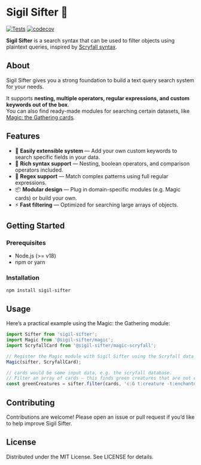 # Sigil Sifter 🔮
[![Tests](https://github.com/matortheeternal/sigil-sifter/actions/workflows/tests.yml/badge.svg)](https://github.com/matortheeternal/sigil-sifter/actions/workflows/tests.yml)
[![codecov](https://codecov.io/github/matortheeternal/sigil-sifter/graph/badge.svg?token=O2MWBZTSSL)](https://codecov.io/github/matortheeternal/sigil-sifter)

**Sigil Sifter** is a search syntax that can be used to filter objects using plaintext queries, inspired by [Scryfall syntax](https://scryfall.com/docs/syntax).

## About

Sigil Sifter gives you a strong foundation to build a text query search system for your needs.

It supports **nesting, multiple operators, regular expressions, and custom keywords out of the box**.  
You can also find ready-made modules for searching certain datasets, like [Magic: the Gathering cards](packages/sigil-sifter-magic).

## Features
- 🔌 **Easily extensible system** — Add your own custom keywords to search specific fields in your data.
- 🧩 **Rich syntax support** — Nesting, boolean operators, and comparison operators included.
- 🧪 **Regex support** — Match complex patterns using full regular expressions.
- 📦 **Modular design** — Plug in domain-specific modules (e.g. Magic cards) or build your own.
- ⚡ **Fast filtering** — Optimized for searching large arrays of objects.

## Getting Started

### Prerequisites
- Node.js (>= v18)
- npm or yarn

### Installation
```bash
npm install sigil-sifter
```

## Usage

Here’s a practical example using the Magic: the Gathering module:
```js
import Sifter from 'sigil-sifter';
import Magic from '@sigil-sifter/magic'; 
import ScryfallCard from '@sigil-sifter/magic-scryfall';

// Register the Magic module with Sigil Sifter using the Scryfall data adapter.
Magic(sifter, ScryfallCard);

// cards would be some input data, e.g. the scryfall database.
// Filter an array of cards — this finds green creatures that are not enchantments.
const greenCreatures = sifter.filter(cards, 'c:G t:creature -t:enchantment');
```

## Contributing

Contributions are welcome! Please open an issue or pull request if you’d like to help improve Sigil Sifter.

## License

Distributed under the MIT License. See LICENSE for details.
